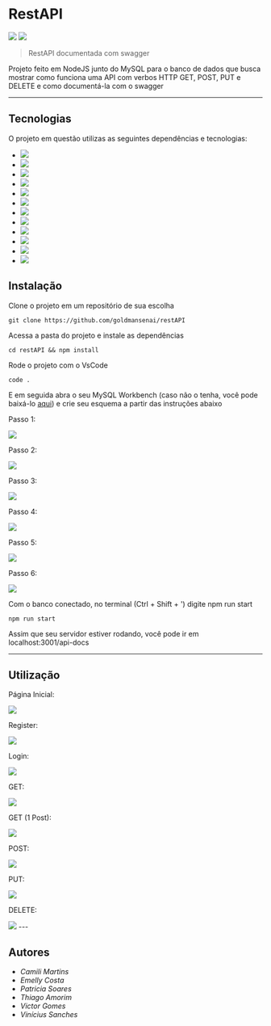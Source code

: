# RestAPI

<img src="https://img.shields.io/badge/Versão-v1.0.0-blue?style=for-the-badge" />
<img src="https://img.shields.io/badge/Backend-Node-important?style=for-the-badge" />

> RestAPI documentada com swagger

Projeto feito em NodeJS junto do MySQL para o banco de dados que busca mostrar como funciona uma API com verbos HTTP GET, POST, PUT e DELETE e como documentá-la com o swagger

---

## Tecnologias

O projeto em questão utilizas as seguintes dependências e tecnologias: 

* <img src="https://img.shields.io/badge/Tecnologia-NodeJS-important?style=for-the-badge"/>
* <img src="https://img.shields.io/badge/Tecnologia-MySQL Workbench-important?style=for-the-badge"/>
* <img src="https://img.shields.io/badge/Dependência-Express-blue?style=for-the-badge"/>
* <img src="https://img.shields.io/badge/Dependência-Cors-blue?style=for-the-badge"/>
* <img src="https://img.shields.io/badge/Dependência-Body-Parser-blue?style=for-the-badge"/>
* <img src="https://img.shields.io/badge/Dependência-JWT-blue?style=for-the-badge"/>
* <img src="https://img.shields.io/badge/Dependência-MySQL2-blue?style=for-the-badge"/>
* <img src="https://img.shields.io/badge/Dependência-Nodemon-blue?style=for-the-badge"/>
* <img src="https://img.shields.io/badge/Dependência-Sequelize-blue?style=for-the-badge"/>
* <img src="https://img.shields.io/badge/Dependência-Sequelize-cli-blue?style=for-the-badge"/>
* <img src="https://img.shields.io/badge/Dependência-Swagger-jsdoc-blue?style=for-the-badge"/>
* <img src="https://img.shields.io/badge/Dependência-Swagger-ui-express-blue?style=for-the-badge"/>

## Instalação

Clone o projeto em um repositório de sua escolha
```
git clone https://github.com/goldmansenai/restAPI
```

Acessa a pasta do projeto e instale as dependências
```
cd restAPI && npm install
```

Rode o projeto com o VsCode
```
code .
```

E em seguida abra o seu MySQL Workbench (caso não o tenha, você pode baixá-lo <a href="https://dev.mysql.com/downloads/workbench/
" target="_blank">aqui</a>) e crie seu esquema a partir das instruções abaixo

<p>Passo 1:</p>
<img src="./assets/mysql/mysql1.png"/>
<p>Passo 2:</p>
<img src="./assets/mysql/mysql2.png"/>
<p>Passo 3:</p>
<img src="./assets/mysql/mysql3.png"/>
<p>Passo 4:</p>
<img src="./assets/mysql/mysql4.png"/>
<p>Passo 5:</p>
<img src="./assets/mysql/mysql5.png"/>
<p>Passo 6:</p>
<img src="./assets/mysql/mysql6.png"/>

Com o banco conectado, no terminal (Ctrl + Shift + ') digite npm run start
```
npm run start
```

Assim que seu servidor estiver rodando, você pode ir em localhost:3001/api-docs

---

## Utilização
<p>Página Inicial:</p>
<img src="./assets/swagger/api-docs.PNG"/>
<p>Register:</p>
<img src="./assets/swagger/register.PNG"/>
<p>Login:</p>
<img src="./assets/swagger/login.PNG"/>
<p>GET:</p>
<img src="./assets/swagger/get.PNG"/>
<p>GET (1 Post):</p>
<img src="./assets/swagger/getOne.PNG"/>
<p>POST:</p>
<img src="./assets/swagger/post.PNG"/>
<p>PUT:</p>
<img src="./assets/swagger/put.PNG"/>
<p>DELETE:</p>
<img src="./assets/swagger/delete.PNG"/>
---

## Autores

* *Camili Martins*
* *Emelly Costa*
* *Patricia Soares*
* *Thiago Amorim*
* *Victor Gomes*
* *Vinícius Sanches*